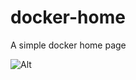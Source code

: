 # docker-home
A simple docker home page

![Alt](https://repobeats.axiom.co/api/embed/29317c1e3f336aea42d4fd0edd5c3deb9c60ed38.svg "Repobeats analytics image")
